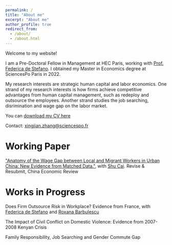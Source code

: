 ```yaml
---
permalink: /
title: "About me"
excerpt: "About me"
author_profile: true
redirect_from: 
  - /about/
  - /about.html
---
```


Welcome to my website!

I am a Pre-Doctoral Fellow in Management at HEC Paris, working with [Prof. Federica de Stefano](https://www.hec.edu/en/faculty-research/faculty-directory/faculty-member/destefano-federica). I obtained my Master in Economics degree at SciencesPo Paris in 2022. 

My research interests are strategic human capital and labor economics. One strand of my research interests is how firms achieve competitive advantages from human capital management, such as redeploy and outsource the employees. Another strand studies the job searching, disrimination and wage gap on the labor market.

You can [download my CV here](http://xingjianecon.github.io/files/CV_XingjianZhang.pdf)

Contact: <xingjian.zhang@sciencespo.fr>

# Working Paper
["Anatomy of the Wage Gap between Local and Migrant Workers in Urban China: New Evidence from Matched Data."](https://papers.ssrn.com/sol3/papers.cfm?abstract_id=3933758), with [Shu Cai](http://www.caishu.org/). Revise & Resubmit, China Economic Review

# Works in Progress

Does Firm Outsource Risk in Workplace? Evidence from France, with [Federica de Stefano](https://www.hec.edu/en/faculty-research/faculty-directory/faculty-member/destefano-federica) and [Roxana Barbulescu](https://www.hec.edu/en/faculty-research/faculty-directory/faculty-member/barbulescu-roxana)

The Impact of Civil Conflict on Domestic Violence: Evidence from 2007-2008 Kenyan Crisis

Family Responsibility, Job Searching and Gender Commute Gap

